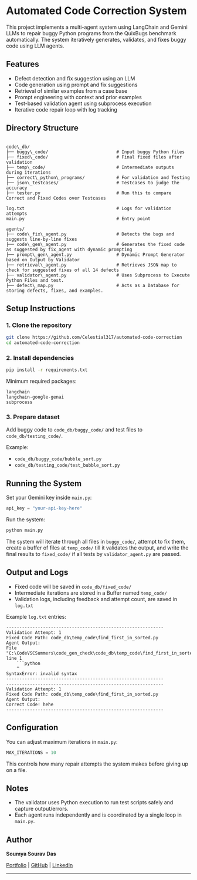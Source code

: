 
# Automated Code Correction System

This project implements a multi-agent system using LangChain and Gemini LLMs to repair buggy Python programs from the QuixBugs benchmark automatically. The system iteratively generates, validates, and fixes buggy code using LLM agents.

## Features

- Defect detection and fix suggestion using an LLM
- Code generation using prompt and fix suggestions
- Retrieval of similar examples from a case base
- Prompt engineering with context and prior examples
- Test-based validation agent using subprocess execution
- Iterative code repair loop with log tracking

## Directory Structure

```

code\_db/
├── buggy\_code/                          # Input buggy Python files
├── fixed\_code/                          # Final fixed files after validation
├── temp\_code/                           # Intermediate outputs during iterations
├── correct\_python\_programs/            # For validation and Testing
├── json\_testcases/                      # Testcases to judge the accuracy
├── tester.py                             # Run this to compare Correct and Fixed Codes over Testcases

log.txt                                   # Logs for validation attempts
main.py                                   # Entry point

agents/
├── code\_fix\_agent.py                   # Detects the bugs and suggests line-by-line fixes
├── code\_gen\_agent.py                   # Generates the fixed code as suggested by fix_agent with dynamic prompting
├── prompt\_gen\_agent.py                 # Dynamic Prompt Generator based on Output by Validator
├── retrieval\_agent.py                   # Retrieves JSON map to check for suggested fixes of all 14 defects
├── validator\_agent.py                   # Uses Subprocess to Execute Python Files and test.
├── defect\_map.py                        # Acts as a Database for storing defects, fixes, and examples.

````

## Setup Instructions

### 1. Clone the repository

```bash
git clone https://github.com/Celestial317/automated-code-correction
cd automated-code-correction
````

### 2. Install dependencies

```bash
pip install -r requirements.txt
```

Minimum required packages:

```
langchain
langchain-google-genai
subprocess
```

### 3. Prepare dataset

Add buggy code to `code_db/buggy_code/` and test files to `code_db/testing_code/`.

Example:

* `code_db/buggy_code/bubble_sort.py`
* `code_db/testing_code/test_bubble_sort.py`

## Running the System

Set your Gemini key inside `main.py`:

```python
api_key = "your-api-key-here"
```

Run the system:

```bash
python main.py
```

The system will iterate through all files in `buggy_code/`, attempt to fix them, create a buffer of files at `temp_code/` till it validates the output, and write the final results to `fixed_code/` if all tests by `validator_agent.py` are passed.

## Output and Logs

* Fixed code will be saved in `code_db/fixed_code/`
* Intermediate iterations are stored in a Buffer named `temp_code/`
* Validation logs, including feedback and attempt count, are saved in `log.txt`

Example `log.txt` entries:

```
------------------------------------------------------------
Validation Attempt: 1
Fixed Code Path: code_db\temp_code\find_first_in_sorted.py
Agent Output:
File "C:\CodeVSCSummers\code_gen_check\code_db\temp_code\find_first_in_sorted.py", line 1
    ```python
    ^
SyntaxError: invalid syntax
------------------------------------------------------------
------------------------------------------------------------
Validation Attempt: 1
Fixed Code Path: code_db\temp_code\find_first_in_sorted.py
Agent Output:
Correct Code! hehe
------------------------------------------------------------
```

## Configuration

You can adjust maximum iterations in `main.py`:

```python
MAX_ITERATIONS = 10
```

This controls how many repair attempts the system makes before giving up on a file.

## Notes

* The validator uses Python execution to run test scripts safely and capture output/errors.
* Each agent runs independently and is coordinated by a single loop in `main.py`.

## Author

**Soumya Sourav Das**

[Portfolio](https://soumya-sourav-portfolio.vercel.app/) | [GitHub](https://github.com/Celestial317) | [LinkedIn](https://www.linkedin.com/in/soumyasouravdas/)


---
